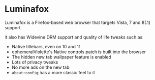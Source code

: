 # Luminafox
Luminafox is a Firefox-based web browser that targets Vista, 7 and 8(.1) support.

It also has Widevine DRM support and quality of life tweaks such as:
* Native titlebars, even on 10 and 11
* ephemeralViolette's Native controls patch is built into the browser
* The hidden new tab wallpaper feature is enabled
* Lots of privacy tweaks
* No more ads on the new tab
* `about:config` has a more classic feel to it